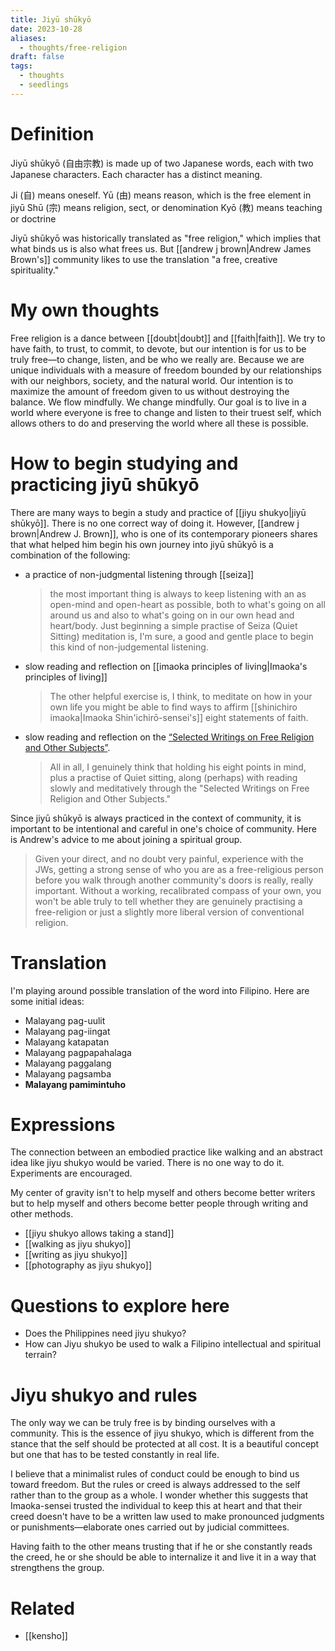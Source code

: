 ```yaml
---
title: Jiyū shūkyō
date: 2023-10-28
aliases:
  - thoughts/free-religion
draft: false
tags:
  - thoughts
  - seedlings
---
```

# Definition

Jiyū shūkyō (自由宗教) is made up of two Japanese words, each with two Japanese characters. Each character has a distinct meaning.

Ji (自) means oneself.
Yū (由) means reason, which is the free element in jiyū
Shū (宗) means religion, sect, or denomination
Kyō (教) means teaching or doctrine

Jiyū shūkyō was historically translated as "free religion," which implies that what binds us is also what frees us. But [[andrew j brown|Andrew James Brown's]] community likes to use the translation "a free, creative spirituality."

# My own thoughts

Free religion is a dance between [[doubt|doubt]] and [[faith|faith]]. We try to have faith, to trust, to commit, to devote, but our intention is for us to be truly free—to change, listen, and be who we really are. Because we are unique individuals with a measure of freedom bounded by our relationships with our neighbors, society, and the natural world. Our intention is to maximize the amount of freedom given to us without destroying the balance. We flow mindfully. We change mindfully. Our goal is to live in a world where everyone is free to change and listen to their truest self, which allows others to do and preserving the world where all these is possible.

# How to begin studying and practicing jiyū shūkyō

There are many ways to begin a study and practice of [[jiyu shukyo|jiyū shūkyō]]. There is no one correct way of doing it. However, [[andrew j brown|Andrew J. Brown]], who is one of its contemporary pioneers shares that what helped him begin his own journey into jiyū shūkyō is a combination of the following:

- a practice of non-judgmental listening through [[seiza]]
	>the most important thing is always to keep listening with an as open-mind and open-heart as possible, both to what's going on all around us and also to what's going on in our own head and heart/body. Just beginning a simple practise of Seiza (Quiet Sitting) meditation is, I'm sure, a good and gentle place to begin this kind of non-judgemental listening.
- slow reading and reflection on [[imaoka principles of living|Imaoka's principles of living]]
	>The other helpful exercise is, I think, to meditate on how in your own life you might be able to find ways to affirm [[shinichiro imaoka|Imaoka Shin'ichirō-sensei's]] eight statements of faith.
- slow reading and reflection on the [“Selected Writings on Free Religion and Other Subjects”](https://www.cambridgeunitarian.org/wp-content/uploads/2023/04/Selected-Writings-by-Shinichiro-Imaoka-16-April-2023.pdf).
	>All in all, I genuinely think that holding his eight points in mind, plus a practise of Quiet sitting, along (perhaps) with reading slowly and meditatively through the "Selected Writings on Free Religion and Other Subjects."

Since jiyū shūkyō is always practiced in the context of community, it is important to be intentional and careful in one's choice of community. Here is Andrew's advice to me about joining a spiritual group.

>Given your direct, and no doubt very painful, experience with the JWs, getting a strong sense of who you are as a free-religious person before you walk through another community's doors is really, really important. Without a working, recalibrated compass of your own, you won't be able truly to tell whether they are genuinely practising a free-religion or just a slightly more liberal version of conventional religion.

# Translation

I'm playing around possible translation of the word into Filipino. Here are some initial ideas:

- Malayang pag-uulit
- Malayang pag-iingat
- Malayang katapatan
- Malayang pagpapahalaga
- Malayang paggalang
- Malayang pagsamba
- **Malayang pamimintuho**

# Expressions

The connection between an embodied practice like walking and an abstract idea like jiyu shukyo would be varied. There is no one way to do it. Experiments are encouraged.

My center of gravity isn't to help myself and others become better writers but to help myself and others become better people through writing and other methods.

- [[jiyu shukyo allows taking a stand]]
- [[walking as jiyu shukyo]]
- [[writing as jiyu shukyo]]
- [[photography as jiyu shukyo]]

# Questions to explore here

- Does the Philippines need jiyu shukyo?
- How can Jiyu shukyo be used to walk a Filipino intellectual and spiritual terrain?

# Jiyu shukyo and rules

The only way we can be truly free is by binding ourselves with a community. This is the essence of jiyu shukyo, which is different from the stance that the self should be protected at all cost. It is a beautiful concept but one that has to be tested constantly in real life.

I believe that a minimalist rules of conduct could be enough to bind us toward freedom. But the rules or creed is always addressed to the self rather than to the group as a whole. I wonder whether this suggests that Imaoka-sensei trusted the individual to keep this at heart and that their creed doesn't have to be a written law used to make pronounced judgments or punishments—elaborate ones carried out by judicial committees.

Having faith to the other means trusting that if he or she constantly reads the creed, he or she should be able to internalize it and live it in a way that strengthens the group.

# Related

- [[kensho]]